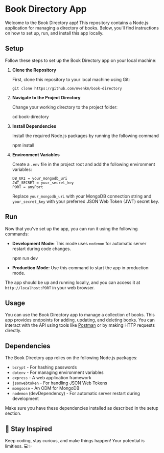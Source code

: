 # Book Directory App

Welcome to the Book Directory app! This repository contains a Node.js application for managing a directory of books. Below, you'll find instructions on how to set up, run, and install this app locally.

## Setup

Follow these steps to set up the Book Directory app on your local machine:

1.  **Clone the Repository**

    First, clone this repository to your local machine using Git:

        git clone https://github.com/nvenkm/book-directory

2.  **Navigate to the Project Directory**

    Change your working directory to the project folder:

    cd book-directory

3.  **Install Dependencies**

    Install the required Node.js packages by running the following command

    npm install

4.  **Environment Variables**

    Create a `.env` file in the project root and add the following environment variables:

        DB_URI = your_mongodb_uri
        JWT_SECRET = your_secret_key
        PORT = anyPort

    Replace `your_mongodb_uri` with your MongoDB connection string and `your_secret_key` with your preferred JSON Web Token (JWT) secret key.

## Run

Now that you've set up the app, you can run it using the following commands:

- **Development Mode:** This mode uses `nodemon` for automatic server restart during code changes.
    
   npm run dev
- **Production Mode:** Use this command to start the app in production mode.

The app should be up and running locally, and you can access it at `http://localhost:PORT` in your web browser.

## Usage

You can use the Book Directory app to manage a collection of books. This app provides endpoints for adding, updating, and deleting books. You can interact with the API using tools like [Postman](https://www.postman.com/) or by making HTTP requests directly.

## Dependencies

The Book Directory app relies on the following Node.js packages:

- `bcrypt` - For hashing passwords
- `dotenv` - For managing environment variables
- `express` - A web application framework
- `jsonwebtoken` - For handling JSON Web Tokens
- `mongoose` - An ODM for MongoDB
- `nodemon` (devDependency) - For automatic server restart during development

Make sure you have these dependencies installed as described in the setup section.

## 🌟 Stay Inspired

Keep coding, stay curious, and make things happen! Your potential is limitless. 💻✨
